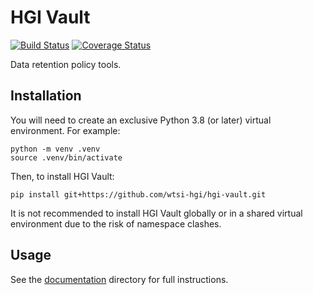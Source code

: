 # HGI Vault

<!-- TODO Change these to the "release" branch when available -->
[![Build Status](https://travis-ci.org/wtsi-hgi/hgi-vault.svg?branch=develop)](https://travis-ci.org/wtsi-hgi/hgi-vault)
[![Coverage Status](https://codecov.io/github/wtsi-hgi/hgi-vault/coverage.svg?branch=develop)](https://codecov.io/github/wtsi-hgi/hgi-vault?branch=develop)

Data retention policy tools.

## Installation

You will need to create an exclusive Python 3.8 (or later) virtual
environment. For example:

    python -m venv .venv
    source .venv/bin/activate

Then, to install HGI Vault:

    pip install git+https://github.com/wtsi-hgi/hgi-vault.git

It is not recommended to install HGI Vault globally or in a shared
virtual environment due to the risk of namespace clashes.

## Usage

See the [documentation](/doc) directory for full instructions.
